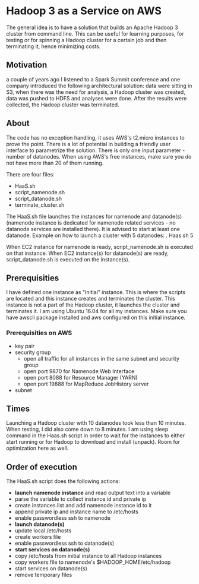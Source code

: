 # Hadoop 3 as a Service on AWS

The general idea is to have a solution that builds an Apache Hadoop 3 cluster from command line.
This can be useful for learning purposes, for testing or for spinning a Hadoop cluster for a certain job and then terminating it, hence minimizing costs.

## Motivation
a couple of years ago I listened to a Spark Summit conference and one company introduced the following architectural solution: data were sitting in S3, when there was the need for analysis, a Hadoop cluster was created, data was pushed to HDFS and analyses were done. After the results were collected, the Hadoop cluster was terminated.

## About
The code has no exception handling, it uses AWS's t2.micro instances to prove the point. There is a lot of potential in building a friendly user interface to parametrize the solution. There is only one input parameter - number of datanodes. When using AWS's free instances, make sure you do not have more than 20 of them running.

There are four files:
- HaaS.sh
- script_namenode.sh
- script_datanode.sh
- terminate_cluster.sh

The HaaS.sh file launches the instances for namenode and datanode(s) (namenode instance is dedicated for namenode related services - no datanode services are installed there). It is advised to start at least one datanode.
Example on how to launch a cluster with 5 datanodes: . Haas.sh 5

When EC2 instance for namenode is ready, script_namenode.sh is executed on that instance.
When EC2 instance(s) for datanode(s) are ready, script_datanode.sh is executed on the instance(s).

## Prerequisities
I have defined one instance as "Initial" instance. This is where the scripts are located and this instance creates and terminates the cluster. This instance is not a part of the Hadoop cluster, it launches the cluster and terminates it.
I am using Ubuntu 16.04 for all my instances. Make sure you have awscli package installed and aws configured on this initial instance.

### Prerequisities on AWS
* key pair
* security group
  * open all traffic for all instances in the same subnet and security group
  * open port 9870 for Namenode Web Interface
  * open port 8088 for Resource Manager (YARN)
  * open port 19888 for MapReduce JobHistory server
* subnet

## Times
Launching a Hadoop cluster with 10 datanodes took less than 10 minutes. When testing, I did also come down to 8 minutes. I am using sleep command in the Haas.sh script in order to wait for the instances to either start running or for Hadoop to download and install (unpack). Room for optimization here as well.

## Order of execution
The HaaS.sh script does the following actions:
* **launch namenode instance** and read output text into a variable
* parse the variable to collect instance id and private ip
* create instances.list and add namenode instance id to it
* append private ip and instance name to /etc/hosts
* enable passwordless ssh to namenode
* **launch datanode(s)**
* update local /etc/hosts
* create workers file
* enable passwordless ssh to datanode(s)
* **start services on datanode(s)**
* copy /etc/hosts from initial instance to all Hadoop instances
* copy workers file to namenode's $HADOOP_HOME/etc/hadoop
* start services on datanode(s)
* remove temporary files
